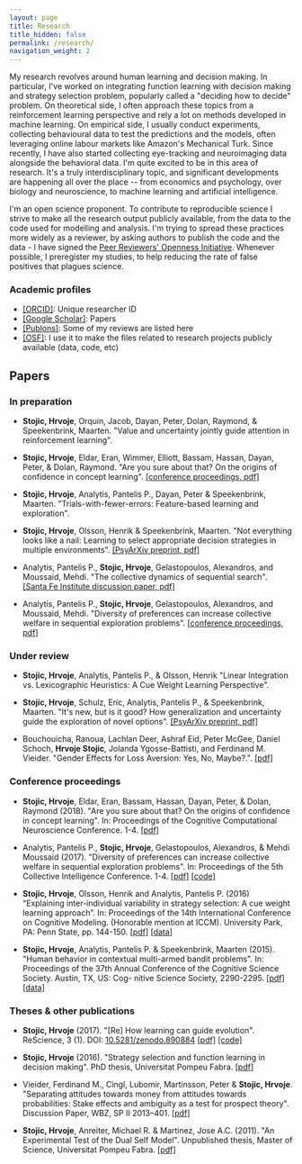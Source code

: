 ```yaml
---
layout: page
title: Research
title_hidden: false
permalink: /research/
navigation_weight: 2
---
```



My research revolves around human learning and decision making. In particular, I've worked on integrating function learning with decision making and strategy selection problem, popularly called a "deciding how to decide" problem. On theoretical side, I often approach these topics from a reinforcement learning perspective and rely a lot on methods developed in machine learning. On empirical side, I usually conduct experiments, collecting behavioural data to test the predictions and the models, often leveraging online labour markets like Amazon's Mechanical Turk. Since recently, I have also started collecting eye-tracking and neuroimaging data alongside the behavioral data. I'm quite excited to be in this area of research. It's a truly interdisciplinary topic, and significant developments are happening all over the place -- from economics and psychology, over biology and neuroscience, to machine learning and artificial intelligence.

I'm an open science proponent. To contribute to reproducible science I strive to make all the research output publicly available, from the data to the code used for modelling and analysis. I'm trying to spread these practices more widely as a reviewer, by asking authors to publish the code and the data - I have signed the [Peer Reviewers' Openness Initiative](https://opennessinitiative.org/). Whenever possible, I preregister my studies, to help reducing the rate of false positives that plagues science. 


### Academic profiles 

- [[ORCID]](https://orcid.org/0000-0002-9699-9052): Unique researcher ID
- [[Google Scholar]](https://scholar.google.co.uk/citations?user=wTjU3isAAAAJ&hl=en): Papers  
- [[Publons]](https://publons.com/author/1175768/hrvoje-stojic#profile): Some of my reviews are listed here
- [[OSF]](https://osf.io/utrga/): I use it to make the files related to research projects publicly available (data, code, etc)   


## Papers

### In preparation

- **Stojic, Hrvoje**, Orquin, Jacob, Dayan, Peter, Dolan, Raymond, & Speekenbrink, Maarten. "Value and uncertainty jointly guide attention in reinforcement learning".

- **Stojic, Hrvoje**, Eldar, Eran, Wimmer, Elliott, Bassam, Hassan, Dayan, Peter, & Dolan, Raymond. "Are you sure about that? On the origins of confidence in concept learning". [[conference proceedings, pdf]](https://ccneuro.org/showDoc.php?s=W&pn=1197)

- **Stojic, Hrvoje**, Analytis, Pantelis P., Dayan, Peter & Speekenbrink, Maarten. "Trials-with-fewer-errors: Feature-based learning and exploration". 

- **Stojic, Hrvoje**, Olsson, Henrik & Speekenbrink, Maarten. "Not everything looks like a nail: Learning to select appropriate decision strategies in multiple environments". [[PsyArXiv preprint, pdf]](https://psyarxiv.com/fma3p/download)

- Analytis, Pantelis P., **Stojic, Hrvoje**, Gelastopoulos, Alexandros, and Moussaid, Mehdi. "The collective dynamics of sequential search". [[Santa Fe Institute discussion paper, pdf]](http://www.santafe.edu/media/workingpapers/15-06-023.pdf)

- Analytis, Pantelis P., **Stojic, Hrvoje**, Gelastopoulos, Alexandros, and Moussaid, Mehdi. "Diversity of preferences can increase collective welfare in sequential exploration problems". [[conference proceedings, pdf]](https://osf.io/jt25s/)


### Under review

- **Stojic, Hrvoje**, Analytis, Pantelis P., & Olsson, Henrik "Linear Integration vs. Lexicographic Heuristics: A Cue Weight Learning Perspective". 

- **Stojic, Hrvoje**, Schulz, Eric, Analytis, Pantelis P., & Speekenbrink, Maarten. "It's new, but is it good? How generalization and uncertainty guide the exploration of novel options". [[PsyArXiv preprint, pdf]](https://psyarxiv.com/p6zev/download)

- Bouchouicha, Ranoua, Lachlan Deer, Ashraf Eid, Peter McGee, Daniel Schoch, **Hrvoje Stojic**, Jolanda Ygosse-Battisti, and Ferdinand M. Vieider. "Gender Effects for Loss Aversion: Yes, No, Maybe?.". [[pdf]](http://www.ferdinandvieider.com/gender_loss_aversion.pdf)


### Conference proceedings

- **Stojic, Hrvoje**, Eldar, Eran, Bassam, Hassan, Dayan, Peter, & Dolan, Raymond (2018). "Are you sure about that? On the origins of confidence in concept learning". In: Proceedings of the Cognitive Computational Neuroscience Conference. 1-4. [[pdf]](https://ccneuro.org/showDoc.php?s=W&pn=1197) 

- Analytis, Pantelis P., **Stojic, Hrvoje**, Gelastopoulos, Alexandros, & Mehdi Moussaid (2017). "Diversity of preferences can increase collective welfare in sequential exploration problems". In: Proceedings of the 5th Collective Intelligence Conference. 1-4. [[pdf]](https://osf.io/jt25s/) [[code]](https://osf.io/87m2d/)

- **Stojic, Hrvoje**, Olsson, Henrik and Analytis, Pantelis P. (2016) “Explaining inter-individual variability in strategy selection: A cue weight learning approach”. In: Proceedings of the 14th International Conference on Cognitive Modeling. (Honorable mention at ICCM). University Park, PA: Penn State, pp. 144-150. [[pdf]](http://acs.ist.psu.edu/iccm2016/proceedings/stojic2016iccm.pdf) [[data]](https://dx.doi.org/10.6084/m9.figshare.1609680)

- **Stojic, Hrvoje**, Analytis, Pantelis P. & Speekenbrink, Maarten (2015). "Human behavior in contextual multi-armed bandit problems". In: Proceedings of the 37th Annual Conference of the Cognitive Science Society. Austin, TX, US: Cog-
nitive Science Society, 2290-2295. [[pdf]](https://mindmodeling.org/cogsci2015/papers/0394/paper0394.pdf) [[data]](http://dx.doi.org/10.6084/m9.figshare.1314099)


### Theses & other publications 

- **Stojic, Hrvoje** (2017). "[Re] How learning can guide evolution". ReScience, 3 (1). DOI: [10.5281/zenodo.890884](https://zenodo.org/record/890884) [[pdf]](https://github.com/ReScience-Archives/Stojic-2017/raw/master/article/Stojic-2017.pdf) [[code]](https://github.com/hstojic/HintonNowlan1987_replication)

- **Stojic, Hrvoje** (2016). "Strategy selection and function learning in decision making". PhD thesis, Universitat Pompeu Fabra. [[pdf]](http://www.tdx.cat/bitstream/handle/10803/400136/ths.pdf?sequence=1&isAllowed=y)

- Vieider, Ferdinand M., Cingl, Lubomir, Martinsson, Peter & **Stojic, Hrvoje**. "Separating attitudes towards money from attitudes towards probabilities: Stake effects and ambiguity as a test for prospect theory". Discussion Paper, WBZ, SP II 2013–401. [[pdf]](http://hdl.handle.net/10419/83653)

- **Stojic, Hrvoje**, Anreiter, Michael R. & Martinez, Jose A.C. (2011). "An Experimental Test of the Dual Self Model". Unpublished thesis, Master of Science, Universitat Pompeu Fabra. [[pdf]](https://www.researchgate.net/profile/Hrvoje_Stojic/publication/281558709_An_Experimental_Test_of_the_Dual_Self_Model/links/55edeb7408aef559dc438458/An-Experimental-Test-of-the-Dual-Self-Model.pdf?origin=publication_detail&ev=pub_int_prw_xdl&msrp=lf9hUCMionbXKvOV_KIW0rKAhUZPK6K6JxcX6jbPnDlZA4uW3ukmq1gp5_7dfD0CTR5nb1TK6GeQ83qGmvPnLlYLf5WnaNH0UcBPLHP3oPZ5m6dk20YRwRX7.TbxZXJ6f5kajcB6adyMmO663yTkXPJANB7EV-vXiRQjy5PdThM69bKCTwIzDR_W768jZiSaIE0mF7rLHGLJHTtb5RkvcorsGf7Q6WQ.5SfZfXfJMfGcVf0ZNB9t41YRFZhm58JO2dYyDeGw44f9Iv3A_HfZYMX3lm-beS_hHWKGUnDu_2h9M7bCwyqtq26YDR3nX1tTc7asTw.pCsEXfCSiiikduaYPXjIuP_iR2q9jfwhJKp0fatVUPFrZOCHdu5V3SWnIvVbzb8p5Een-xjpmNxZreusGkkvdPuJgKkJhEsnFdrRHg)
